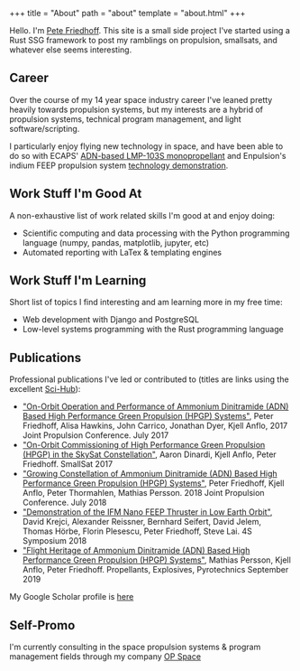 +++
title = "About"
path = "about"
template = "about.html"
+++

Hello. I'm [Pete Friedhoff](https://www.linkedin.com/in/petefriedhoff/). This site is a small side project I've started using a Rust SSG framework to post my ramblings on propulsion, smallsats, and whatever else seems interesting.

## Career
Over the course of my 14 year space industry career I've leaned pretty heavily towards propulsion systems, but my interests are a hybrid of propulsion systems, technical program management, and light software/scripting. 

I particularly enjoy flying new technology in space, and have been able to do so with ECAPS' [ADN-based LMP-103S monopropellant](@/ecaps-on-skysat.md) and Enpulsion's indium FEEP propulsion system [technology demonstration](https://www.enpulsion.com/news/feep-first-successful-in-orbit-demonstration-of-a-feep-thruster/). 

## Work Stuff I'm Good At
A non-exhaustive list of work related skills I'm good at and enjoy doing:
- Scientific computing and data processing with the Python programming language (numpy, pandas, matplotlib, jupyter, etc)
- Automated reporting with LaTex & templating engines

## Work Stuff I'm Learning
Short list of topics I find interesting and am learning more in my free time:
- Web development with Django and PostgreSQL
- Low-level systems programming with the Rust programming language

## Publications
Professional publications I've led or contributed to (titles are links using the excellent [Sci-Hub](https://sci-hub.tw/)):

- ["On-Orbit Operation and Performance of Ammonium Dinitramide (ADN) Based High Performance Green Propulsion (HPGP) Systems"](http://sci-hub.tw/10.2514/6.2017-4673), Peter Friedhoff, Alisa Hawkins, John Carrico, Jonathan Dyer, Kjell Anflo, 2017 Joint Propulsion Conference. July 2017
- ["On-Orbit Commissioning of High Performance Green Propulsion (HPGP) in the SkySat Constellation"](https://digitalcommons.usu.edu/smallsat/2017/all2017/139/), Aaron Dinardi, Kjell Anflo, Peter Friedhoff. SmallSat 2017
- ["Growing Constellation of Ammonium Dinitramide (ADN) Based High Performance Green Propulsion (HPGP) Systems"](https://sci-hub.tw/10.2514/6.2018-4754), Peter Friedhoff, Kjell Anflo, Peter Thormahlen, Mathias Persson. 2018 Joint Propulsion Conference. July 2018
- ["Demonstration of the IFM Nano FEEP Thruster in Low Earth Orbit"](https://www.researchgate.net/profile/David_Krejci/publication/325486881_DEMONSTRATION_OF_THE_IFM_NANO_FEEP_THRUSTER_IN_LOW_EARTH_ORBIT/links/5b11210caca2723d997970f7/DEMONSTRATION-OF-THE-IFM-NANO-FEEP-THRUSTER-IN-LOW-EARTH-ORBIT.pdf), David Krejci, Alexander Reissner, Bernhard Seifert, David Jelem, Thomas Hörbe, Florin Plesescu, Peter Friedhoff, Steve Lai. 4S Symposium 2018
- ["Flight Heritage of Ammonium Dinitramide (ADN) Based High Performance Green Propulsion (HPGP) Systems"](sci-hub.tw/10.1002/prep.201900248), Mathias Persson, Kjell Anflo, Peter Friedhoff. Propellants, Explosives, Pyrotechnics September 2019

My Google Scholar profile is [here](https://scholar.google.com/citations?user=bN9z7MEAAAAJ&hl=en)

## Self-Promo
I'm currently consulting in the space propulsion systems & program management fields through my company [OP Space](https://opspaceservices.com/)